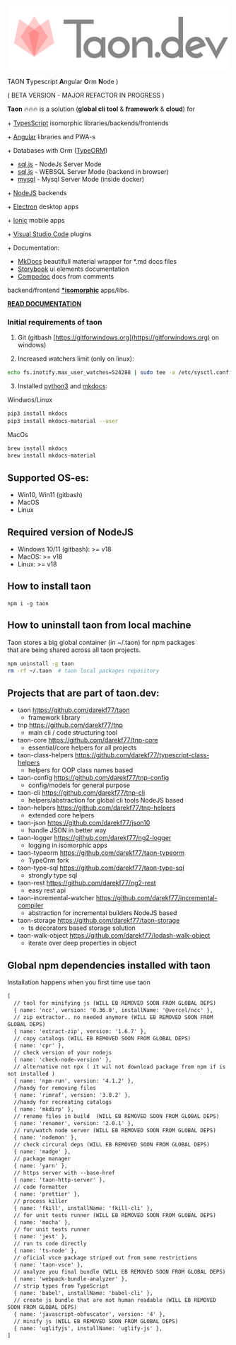 <p style="text-align: center;"><img src="./images/logo-header-bold-taon.png" ></p>

<!-- cspell: disable-next-line  -->
TAON  **T**ypescript **A**ngular **O**rm **N**ode )


( BETA VERSION - MAJOR REFACTOR IN PROGRESS )

**Taon** 🔥🔥🔥 is a solution (**global cli tool** & **framework** & **cloud**) for

\+
[TypesScript](https://www.typescriptlang.org/) isomorphic libraries/backends/frontends

\+
[Angular](https://angular.io/) libraries and PWA-s

\+ Databases with Orm ([TypeORM](https://typeorm.io/)) <br>
- [sql.js](https://sql.js.org) - NodeJs Server Mode <br>
- [sql.js](https://sql.js.org) - WEBSQL Server Mode (backend in browser) <br>
- [mysql](https://www.mysql.com/) - Mysql Server Mode (inside docker) <br>

\+
[NodeJS](https://nodejs.org/en/) backends

\+
[Electron](https://www.electronjs.org/) desktop apps

\+
[Ionic](https://www.electronjs.org/) mobile apps

\+
[Visual Studio Code](https://www.electronjs.org/) plugins

\+ Documentation:<br>
- [MkDocs](https://www.mkdocs.org/) beautifull material wrapper for *.md docs files <br>
- [Storybook](https://storybook.js.org/docs/get-started/angular) ui elements documentation <br>
- [Compodoc](https://compodoc.app/) docs from comments <br>
 
backend/frontend **[*isomorphic](https://en.wikipedia.org/wiki/Isomorphic_JavaScript)**  apps/libs.

**[READ DOCUMENTATION](https://taon.dev/#/docs)**

### Initial requirements of taon
1. Git (gitbash [https://gitforwindows.org](https://gitforwindows.org) on windows) 

2. Increased watchers limit (only on linux):
```bash
echo fs.inotify.max_user_watches=524288 | sudo tee -a /etc/sysctl.conf && sudo sysctl -p
```
3. Installed [python3](https://www.python.org/downloads/release/python-3123/) 
and [mkdocs](https://www.mkdocs.org/user-guide/installation/):<br>

Windwos/Linux
```bash
pip3 install mkdocs
pip3 install mkdocs-material --user
```
MacOs
```bash
brew install mkdocs
brew install mkdocs-material
```

## Supported OS-es:
- Win10, Win11 (gitbash)
- MacOS
- Linux


## Required version of NodeJS
- Windows 10/11 (gitbash): >= v18
- MacOS: >= v18
- Linux: >= v18


## How to install taon
```
npm i -g taon
```


##  How to uninstall taon from local machine
Taon stores a big global container (in ~/.taon) for npm packages <br>
that are being shared across all taon projects.

```bash
npm uninstall -g taon
rm -rf ~/.taon  # taon local packages repository
```


## Projects that are part of taon.dev:
- taon https://github.com/darekf77/taon
    + framework library
- tnp https://github.com/darekf77/tnp
    + main cli / code structuring tool
- taon-core https://github.com/darekf77/tnp-core
    + essential/core helpers for all projects
- taon-class-helpers https://github.com/darekf77/typescript-class-helpers
    + helpers for OOP class names based
- taon-config https://github.com/darekf77/tnp-config
    + config/models for general purpose
- taon-cli https://github.com/darekf77/tnp-cli
    + helpers/abstraction for global cli tools NodeJS based
- taon-helpers https://github.com/darekf77/tnp-helpers
    + extended core helpers
- taon-json https://github.com/darekf77/json10
    + handle JSON in better way
- taon-logger https://github.com/darekf77/ng2-logger
    + logging in isomorphic apps
- taon-typeorm https://github.com/darekf77/taon-typeorm
    + TypeOrm fork 
- taon-type-sql https://github.com/darekf77/taon-type-sql
    + strongly type sql
- taon-rest https://github.com/darekf77/ng2-rest
    + easy rest api
- taon-incremental-watcher https://github.com/darekf77/incremental-compiler
    + abstraction for incremental builders NodeJS based 
- taon-storage https://github.com/darekf77/taon-storage
    + ts decorators based storage solution
- taon-walk-object https://github.com/darekf77/lodash-walk-object
    + iterate over deep properties in object



## Global npm dependencies installed with taon 
Installation happens when you first time use taon
```jsonc
[
  // tool for minifying js (WILL EB REMOVED SOON FROM GLOBAL DEPS)
  { name: 'ncc', version: '0.36.0', installName: '@vercel/ncc' },
  // zip extractor.. no needed anymore (WILL EB REMOVED SOON FROM GLOBAL DEPS)
  { name: 'extract-zip', version: '1.6.7' },
  // copy catalogs (WILL EB REMOVED SOON FROM GLOBAL DEPS)
  { name: 'cpr' },
  // check version of your nodejs
  { name: 'check-node-version' },
  // alternative not npx ( it wil not download package from npm if is not installed )
  { name: 'npm-run', version: '4.1.2' },
  //handy for removing files
  { name: 'rimraf', version: '3.0.2' },
  //handy for recreating catalogs
  { name: 'mkdirp' },
  // rename files in build  (WILL EB REMOVED SOON FROM GLOBAL DEPS)
  { name: 'renamer', version: '2.0.1' },
  // run/watch node server (WILL EB REMOVED SOON FROM GLOBAL DEPS)
  { name: 'nodemon' },
  // check circural deps (WILL EB REMOVED SOON FROM GLOBAL DEPS)
  { name: 'madge' },
  // package manager
  { name: 'yarn' },
  // https server with --base-href
  { name: 'taon-http-server' },
  // code formatter
  { name: 'prettier' },
  // process killer
  { name: 'fkill', installName: 'fkill-cli' },
  // for unit tests runner (WILL EB REMOVED SOON FROM GLOBAL DEPS)
  { name: 'mocha' },
  // for unit tests runner
  { name: 'jest' },
  // run ts code directly
  { name: 'ts-node' },
  // oficial vsce package striped out from some restrictions
  { name: 'taon-vsce' },
  // analyze you final bundle (WILL EB REMOVED SOON FROM GLOBAL DEPS)
  { name: 'webpack-bundle-analyzer' },
  // strip types from TypeScript
  { name: 'babel', installName: 'babel-cli' },
  // create js bundle that are not human readable (WILL EB REMOVED SOON FROM GLOBAL DEPS)
  { name: 'javascript-obfuscator', version: '4' },
  // minify js (WILL EB REMOVED SOON FROM GLOBAL DEPS)
  { name: 'uglifyjs', installName: 'uglify-js' },
]
```
